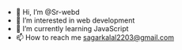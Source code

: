- 👋 Hi, I’m @Sr-webd
- 👀 I’m interested in web development 
- 🌱 I’m currently learning JavaScript 
- 📫 How to reach me sagarkalal2203@gmail.com


<!---
Sr-webd/Sr-webd is a ✨ special ✨ repository because its `README.md` (this file) appears on your GitHub profile.
You can click the Preview link to take a look at your changes.
--->
